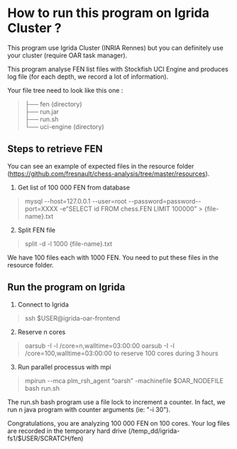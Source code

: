 How to run this program on Igrida Cluster ?
===================

This program use Igrida Cluster (INRIA Rennes) but you can definitely use your cluster (require OAR task manager).

This program analyse FEN list files with Stockfish UCI Engine and produces log file (for each depth, we record a lot of information).

Your file tree need to look like this one :
> ├── fen (directory)<br/>
> ├── run.jar<br/>
> ├── run.sh<br/>
> └── uci-engine (directory)<br/>

## Steps to retrieve FEN ##

You can see an example of expected files in the resource folder (https://github.com/fresnault/chess-analysis/tree/master/resources).

 1. Get list of 100 000 FEN from database
> mysql --host=127.0.0.1 --user=root --password=password--port=XXXX -e”SELECT id FROM chess.FEN LIMIT 100000” > {file-name}.txt

 2. Split FEN file
> split -d -l 1000 {file-name}.txt

We have 100 files each with 1000 FEN. You need to put these files in the resource folder.

## Run the program on Igrida ##

 1. Connect to Igrida
> ssh $USER@igrida-oar-frontend

 2. Reserve n cores
> oarsub -I -l /core=n,walltime=03:00:00
> oarsub -I -l /core=100,walltime=03:00:00 to reserve 100 cores during 3 hours

 3. Run parallel processus with mpi
> mpirun --mca plm_rsh_agent “oarsh” -machinefile $OAR_NODEFILE bash run.sh

The run.sh bash program use a file lock to increment a counter. In fact, we run n java program with counter arguments (ie: "-i 30").

Congratulations, you are analyzing 100 000 FEN on 100 cores.
Your log files are recorded in the temporary hard drive (/temp_dd/igrida-fs1/$USER/SCRATCH/fen)
